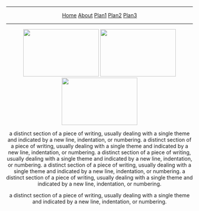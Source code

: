 <!DOCTYPE html>
<html>
<head>
	<title>Desig A HTML blog</title>
</head>
	<body>
	<center>
		<hr>
			<a href="http://">Home</a>
			<a href="http://">About</a>
			<a href="http://">Plan1</a>
			<a href="http://">Plan2</a>
			<a href="http://">Plan3</a>
		<hr>
		<img src="pic_1.jpg" style="width:204px;height:128px;">
		<img src="pic_2.png" style="width:204px;height:128px;">
		<img src="pic_3.gif" style="width:204px;height:128px;">
		<p>
			a distinct section of a piece of writing, usually dealing with a single theme and indicated by a new line, indentation, or numbering. a distinct section of a piece of writing, usually dealing with a single theme and indicated by a new line, indentation, or numbering. a distinct section of a piece of writing, usually dealing with a single theme and indicated by a new line, indentation, or numbering. a distinct section of a piece of writing, usually dealing with a single theme and indicated by a new line, indentation, or numbering. a distinct section of a piece of writing, usually dealing with a single theme and indicated by a new line, indentation, or numbering. 
		</p>
		<p>	a distinct section of a piece of writing, usually dealing with a single theme and indicated by a new line, indentation, or numbering.
		</p>
	</center>	
	</body>
</html>

